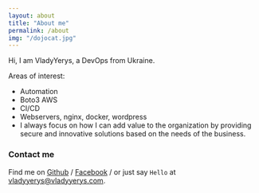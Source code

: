 ```yaml
---
layout: about
title: "About me"
permalink: /about
img: "/dojocat.jpg"
---
```


Hi, I am VladyYerys, a DevOps from Ukraine.

Areas of interest:

- Automation
- Boto3 AWS
- CI/CD
- Webservers, nginx, docker, wordpress
- I always focus on how I can add value to the organization by providing secure and innovative solutions based on the needs of the business.

### Contact me

Find me on [Github][github] / [Facebook][facebook] / or just say `Hello` at
[vladyyerys@vladyyerys.com](vladyyerys@vladyyerys.com).


[github]: https://github.com/VladyYerys
[facebook]: https://www.facebook.com/yerys.vlady/
